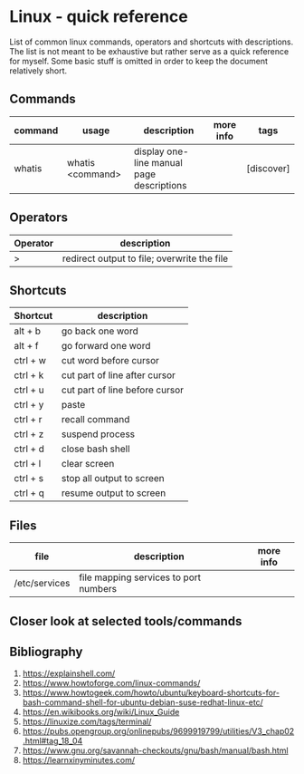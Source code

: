 # Linux - quick reference

List of common linux commands, operators and shortcuts with descriptions. The list is not meant to be exhaustive but rather serve as a quick reference for myself. Some basic stuff is omitted in order to keep the document relatively short.

## Commands

| command | usage | description | more info | tags |
| --------| ----- |------------ | --------- | ---- |
|whatis|whatis <command\>|display one-line manual page descriptions||[discover]|

## Operators

| Operator | description |
| ---------| ----------- |
|>|redirect output to file; overwrite the file |

## Shortcuts

| Shortcut | description |
| ---------| ----------- |
|alt + b|go back one word|
|alt + f|go forward one word|
|ctrl + w|cut word before cursor|
|ctrl + k|cut part of line after cursor|
|ctrl + u|cut part of line before cursor|
|ctrl + y|paste|
|ctrl + r|recall command|
|ctrl + z|suspend process|
|ctrl + d|close bash shell|
|ctrl + l|clear screen|
|ctrl + s|stop all output to screen|
|ctrl + q|resume output to screen|


## Files

| file | description | more info |
| -----| ----------- | --------- |
| /etc/services | file mapping services to port numbers ||


## Closer look at selected tools/commands

## Bibliography

1. https://explainshell.com/
2. https://www.howtoforge.com/linux-commands/
3. https://www.howtogeek.com/howto/ubuntu/keyboard-shortcuts-for-bash-command-shell-for-ubuntu-debian-suse-redhat-linux-etc/
4. https://en.wikibooks.org/wiki/Linux_Guide
5. https://linuxize.com/tags/terminal/
6. https://pubs.opengroup.org/onlinepubs/9699919799/utilities/V3_chap02.html#tag_18_04
7. https://www.gnu.org/savannah-checkouts/gnu/bash/manual/bash.html
8. https://learnxinyminutes.com/
